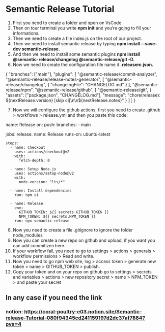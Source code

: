 # Semantic Release Tutorial 

1. First you need to create a folder and open on VsCode.
2. Then on tour terminal you write **npm init** and you’re gojng to fill your informations.
3. Then we need to create a file index.js on the root of our project.
4. Then we need to install semantic release by typing **npm install --save-dev semantic-release.**
5. And then we need to install some semantic plugins **npm install @semantic-release/changelog @semantic-release/git -D.**
6. Now we need to create the configuration file name it **.releaserc.json.**

{
  "branches": ["main"],
  "plugins": [
    "@semantic-release/commit-analyzer",
    "@semantic-release/release-notes-generator",
    [
      "@semantic-release/changelog",
      {
        "changelogFile": "CHANGELOG.md"
      }
    ],
    "@semantic-release/npm",
    "@semantic-release/github",
    [
      "@semantic-release/git",
      {
        "assets": ["package.json", "CHANGELOG.md"],
        "message": "chore(release): ${nextRelease.version} [skip ci]\n\n${nextRelease.notes}"
      }
    ]
  ]
}

7. Now we will configure the github actions, first you need to create .github > workflows > release.yml and then you paste this code:

name: Release
on:
  push:
    branches:
      - main

jobs:
  release:
    name: Release
    runs-on: ubuntu-latest

    steps:
      - name: Checkout
        uses: actions/checkout@v2
        with:
          fetch-depth: 0

      - name: Setup Node.js
        uses: actions/setup-node@v2
        with:
          node-version: "lts/*"

      - name: Install dependencies
        run: npm ci

      - name: Release
        env:
          GITHUB_TOKEN: ${{ secrets.GITHUB_TOKEN }}
          NPM_TOKEN: ${{ secrets.NPM_TOKEN }}
        run: npx semantic-release

8. Now you need to create a file .gitignore to ignore the folder node_modules
9. Now you can create a new repo on github and upload, if you want you can add commitizen here.
10. If your workflow fail, you need to go to settings > actions > generals > workflow permissions > Read and write.
11. Now you need to go npm web site, log > access token > generate new token > name > GITHUB_TOKEN > publish.
12. Copy your token and on your repo on github go to settings > secrets and variables > actions > new repository secret > name > NPM_TOKEN > and paste your secret

## In any case if you need the link 

### notion: https://coral-poultry-e03.notion.site/Semantic-release-Tutorial-080f94345cd241159197d2dc37af7884?pvs=4